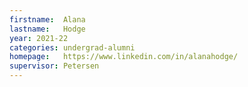 ```yaml
---
firstname:  Alana
lastname:   Hodge
year: 2021-22
categories: undergrad-alumni
homepage:   https://www.linkedin.com/in/alanahodge/
supervisor: Petersen
---
```

